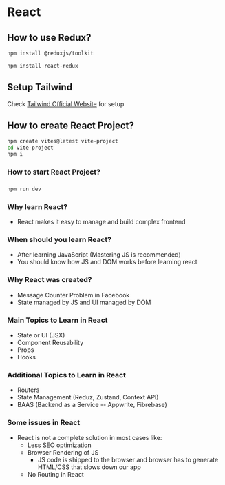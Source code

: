 # React

## How to use Redux?

```sh
npm install @reduxjs/toolkit
```

```sh
npm install react-redux
```

## Setup Tailwind

Check [Tailwind Official Website](https://tailwindcss.com/docs/installation) for setup

## How to create React Project?

```sh
npm create vites@latest vite-project
cd vite-project
npm i
```

### How to start React Project?

###

```sh
npm run dev
```

### Why learn React?

- React makes it easy to manage and build complex frontend

### When should you learn React?

- After learning JavaScript (Mastering JS is recommended)
- You should know how JS and DOM works before learning react

### Why React was created?

- Message Counter Problem in Facebook
- State managed by JS and UI managed by DOM

### Main Topics to Learn in React

- State or UI (JSX)
- Component Reusability
- Props
- Hooks

### Additional Topics to Learn in React

- Routers
- State Management (Reduz, Zustand, Context API)
- BAAS (Backend as a Service -- Appwrite, Fibrebase)

### Some issues in React

- React is not a complete solution in most cases like:
  - Less SEO optimization
  - Browser Rendering of JS
    - JS code is shipped to the browser and browser has to generate HTML/CSS that slows down our app
  - No Routing in React
